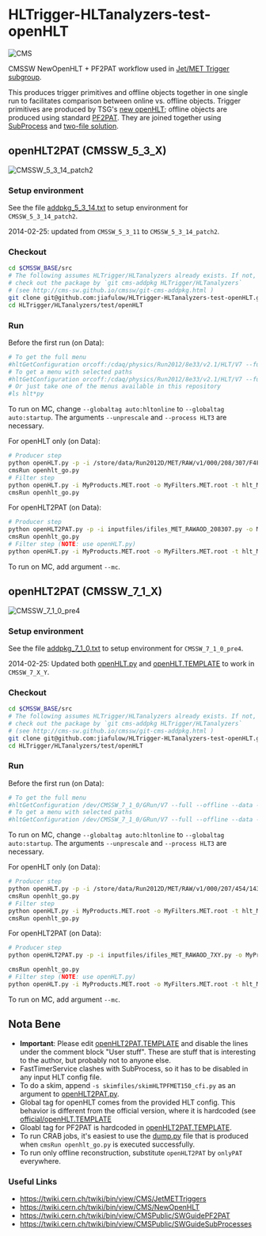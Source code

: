 HLTrigger-HLTanalyzers-test-openHLT
===================================

![CMS](http://jiafulow.github.io/VHbbAnalysis/css/CMS-BW-128x128.gif)

CMSSW NewOpenHLT + PF2PAT workflow used in [Jet/MET Trigger subgroup](https://twiki.cern.ch/twiki/bin/view/CMS/JetMETTriggers).

This produces trigger primitives and offline objects together in one single run to facilitates comparison between online vs. offline objects. Trigger primitives are produced by TSG's [new openHLT](https://twiki.cern.ch/twiki/bin/view/CMS/NewOpenHLT); offline objects are produced using standard [PF2PAT](https://twiki.cern.ch/twiki/bin/view/CMSPublic/SWGuidePF2PAT). They are joined together using [SubProcess](https://twiki.cern.ch/twiki/bin/view/CMSPublic/SWGuideSubProcesses) and [two-file solution](https://twiki.cern.ch/twiki/bin/view/CMSPublic/SWGuidePoolInputSources#Example_5_Merging_files_with_dif).


openHLT2PAT (CMSSW_5_3_X)
-------------------------
![CMSSW_5_3_14_patch2](http://img.shields.io/badge/cmssw-v5.3.14--patch.2-blue.svg)

### Setup environment

See the file [addpkg_5_3_14.txt](addpkg_5_3_14.txt) to setup environment for `CMSSW_5_3_14_patch2`.

2014-02-25: updated from `CMSSW_5_3_11` to `CMSSW_5_3_14_patch2`.

### Checkout

```sh
cd $CMSSW_BASE/src
# The following assumes HLTrigger/HLTanalyzers already exists. If not,
# check out the package by `git cms-addpkg HLTrigger/HLTanalyzers`
# (see http://cms-sw.github.io/cmssw/git-cms-addpkg.html )
git clone git@github.com:jiafulow/HLTrigger-HLTanalyzers-test-openHLT.git HLTrigger/HLTanalyzers/test/openHLT
cd HLTrigger/HLTanalyzers/test/openHLT
```

### Run

Before the first run (on Data):
```sh
# To get the full menu
#hltGetConfiguration orcoff:/cdaq/physics/Run2012/8e33/v2.1/HLT/V7 --full --offline --data --unprescale --no-output --process HLT3 --globaltag auto:hltonline > hlt.py
# To get a menu with selected paths
#hltGetConfiguration orcoff:/cdaq/physics/Run2012/8e33/v2.1/HLT/V7 --full --offline --data --unprescale --no-output --process HLT3 --globaltag auto:hltonline --path HLT_PFMET150_v7 > hlt_PFMET150.py
# Or just take one of the menus available in this repository
#ls hlt*py
```

To run on MC, change `--globaltag auto:hltonline` to `--globaltag auto:startup`. The arguments `--unprescale` and `--process HLT3` are necessary.

For openHLT only (on Data):
```sh
# Producer step
python openHLT.py -p -i /store/data/Run2012D/MET/RAW/v1/000/208/307/F4F98F29-9E3A-E211-8A78-003048F1C420.root -o MyProducts.MET.root -t hlt_MET.py -n 1000
cmsRun openhlt_go.py
# Filter step
python openHLT.py -i MyProducts.MET.root -o MyFilters.MET.root -t hlt_MET.py -n 1000
cmsRun openhlt_go.py
```

For openHLT2PAT (on Data):
```sh
# Producer step
python openHLT2PAT.py -p -i inputfiles/ifiles_MET_RAWAOD_208307.py -o MyProducts.MET.root -t hlt_MET.py -s skimfiles/skimHLTL1ETM40_cfi.py -n 1000
cmsRun openhlt_go.py
# Filter step (NOTE: use openHLT.py)
python openHLT.py -i MyProducts.MET.root -o MyFilters.MET.root -t hlt_MET.py -n 1000
```

To run on MC, add argument `--mc`.


openHLT2PAT (CMSSW_7_1_X)
-------------------------
![CMSSW_7_1_0_pre4](http://img.shields.io/badge/cmssw-v7.1.0--pre.4-blue.svg)

### Setup environment

See the file [addpkg_7_1_0.txt](addpkg_7_1_0.txt) to setup environment for `CMSSW_7_1_0_pre4`.

2014-02-25: Updated both [openHLT.py](openHLT.py) and [openHLT.TEMPLATE](openHLT.TEMPLATE) to work in `CMSSW_7_X_Y`.

### Checkout

```sh
cd $CMSSW_BASE/src
# The following assumes HLTrigger/HLTanalyzers already exists. If not,
# check out the package by `git cms-addpkg HLTrigger/HLTanalyzers`
# (see http://cms-sw.github.io/cmssw/git-cms-addpkg.html )
git clone git@github.com:jiafulow/HLTrigger-HLTanalyzers-test-openHLT.git HLTrigger/HLTanalyzers/test/openHLT
cd HLTrigger/HLTanalyzers/test/openHLT
```

### Run

Before the first run (on Data):
```sh
# To get the full menu
#hltGetConfiguration /dev/CMSSW_7_1_0/GRun/V7 --full --offline --data --unprescale  --no-output --process HLT3 --globaltag auto:hltonline_GRun > ! hlt_710_V7.py
# To get a menu with selected paths
#hltGetConfiguration /dev/CMSSW_7_1_0/GRun/V7 --full --offline --data --unprescale  --no-output --process HLT3 --globaltag auto:hltonline_GRun --path HLT_PFMET150_v8 > ! hlt_710_V7_PFMET150.py
```

To run on MC, change `--globaltag auto:hltonline` to `--globaltag auto:startup`. The arguments `--unprescale` and `--process HLT3` are necessary.

For openHLT only (on Data):
```sh
# Producer step
python openHLT.py -p -i /store/data/Run2012D/MET/RAW/v1/000/207/454/143F6068-BB30-E211-B02B-003048D2C108.root -o MyProducts.MET.root -t hlt_710_V7.py -n 1000
cmsRun openhlt_go.py
# Filter step
python openHLT.py -i MyProducts.MET.root -o MyFilters.MET.root -t hlt_MET.py -n 1000
cmsRun openhlt_go.py
```

For openHLT2PAT (on Data):
```sh
# Producer step
python openHLT2PAT.py -p -i inputfiles/ifiles_MET_RAWAOD_7XY.py -o MyProducts.MET.root -t hlt_710_V7.py -k openHLT2PAT_7_1_0.TEMPLATE -s skimfiles/skimHLTL1ETM40_cfi.py -n 1000

cmsRun openhlt_go.py
# Filter step (NOTE: use openHLT.py)
python openHLT.py -i MyProducts.MET.root -o MyFilters.MET.root -t hlt_MET.py -n 1000
```

To run on MC, add argument `--mc`.


## Nota Bene

- **Important**: Please edit [openHLT2PAT.TEMPLATE](openHLT2PAT.TEMPLATE) and disable the lines under the comment block "User stuff". These are stuff that is interesting to the author, but probably not to anyone else.
- FastTimerService clashes with SubProcess, so it has to be disabled in any input HLT config file.
- To do a skim, append `-s skimfiles/skimHLTPFMET150_cfi.py` as an argument to [openHLT2PAT.py](openHLT2PAT.py).
- Global tag for openHLT comes from the provided HLT config. This behavior is different from the official version, where it is hardcoded (see [official/openHLT.TEMPLATE](official/openHLT.TEMPLATE)
- Gloabl tag for PF2PAT is hardcoded in [openHLT2PAT.TEMPLATE](openHLT2PAT.TEMPLATE).
- To run CRAB jobs, it's easiest to use the [dump.py](dump.py) file that is produced when `cmsRun openhlt_go.py` is executed successfully.
- To run only offline reconstruction, substitute `openHLT2PAT` by `onlyPAT` everywhere.

### Useful Links

- https://twiki.cern.ch/twiki/bin/view/CMS/JetMETTriggers
- https://twiki.cern.ch/twiki/bin/view/CMS/NewOpenHLT
- https://twiki.cern.ch/twiki/bin/view/CMSPublic/SWGuidePF2PAT
- https://twiki.cern.ch/twiki/bin/view/CMSPublic/SWGuideSubProcesses

